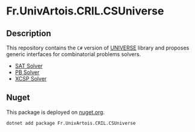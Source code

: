 # Fr.UnivArtois.CRIL.CSUniverse

## Description
 
This repository contains the `C#` version of [UNIVERSE](https://github.com/crillab/universe) library and proposes generic interfaces for combinatorial problems solvers. 

- [SAT Solver](Fr.UnivArtois.CRIL.CSUniverse/Sat/IUniverseSatSolver.cs)
- [PB Solver](Fr.UnivArtois.CRIL.CSUniverse/PB/IUniversePseudoBooleanSolver.cs)
- [XCSP Solver](Fr.UnivArtois.CRIL.CSUniverse/CSP/IUniverseCSPSolver.cs) 

## Nuget

This package is deployed on [nuget.org](https://www.nuget.org/packages/Fr.UnivArtois.CRIL.CSUniverse).

```bash
dotnet add package Fr.UnivArtois.CRIL.CSUniverse
```
